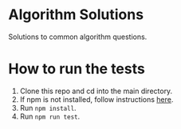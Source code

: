 # Algorithm Solutions

Solutions to common algorithm questions.

# How to run the tests

1. Clone this repo and cd into the main directory.
1. If npm is not installed, follow instructions [here](https://docs.npmjs.com/downloading-and-installing-node-js-and-npm).
1. Run `npm install`.
1. Run `npm run test`.
